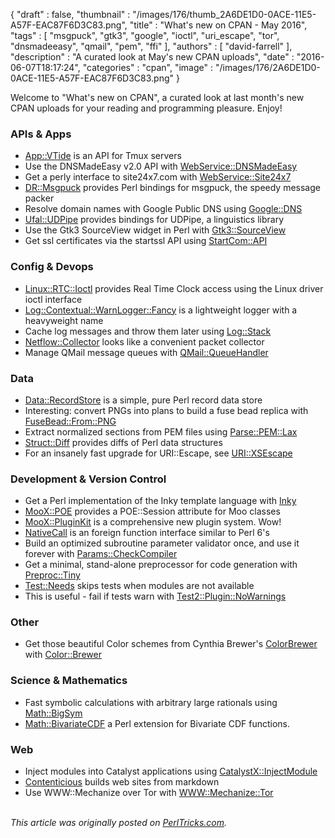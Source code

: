 {
   "draft" : false,
   "thumbnail" : "/images/176/thumb_2A6DE1D0-0ACE-11E5-A57F-EAC87F6D3C83.png",
   "title" : "What's new on CPAN - May 2016",
   "tags" : [
      "msgpuck",
      "gtk3",
      "google",
      "ioctl",
      "uri_escape",
      "tor",
      "dnsmadeeasy",
      "qmail",
      "pem",
      "ffi"
   ],
   "authors" : [
      "david-farrell"
   ],
   "description" : "A curated look at May's new CPAN uploads",
   "date" : "2016-06-07T18:17:24",
   "categories" : "cpan",
   "image" : "/images/176/2A6DE1D0-0ACE-11E5-A57F-EAC87F6D3C83.png"
}


Welcome to "What's new on CPAN", a curated look at last month's new CPAN uploads for your reading and programming pleasure. Enjoy!

### APIs & Apps
* [App::VTide](https://metacpan.org/pod/App::VTide) is an API for Tmux servers
* Use the DNSMadeEasy v2.0 API with [WebService::DNSMadeEasy](https://metacpan.org/pod/WebService::DNSMadeEasy)
* Get a perly interface to site24x7.com with [WebService::Site24x7](https://metacpan.org/pod/WebService::Site24x7)
* [DR::Msgpuck](https://metacpan.org/pod/DR::Msgpuck) provides Perl bindings for msgpuck, the speedy message packer
* Resolve domain names with Google Public DNS using [Google::DNS](https://metacpan.org/pod/Google::DNS)
* [Ufal::UDPipe](https://metacpan.org/pod/Ufal::UDPipe) provides bindings for UDPipe, a linguistics library
* Use the Gtk3 SourceView widget in Perl with [Gtk3::SourceView](https://metacpan.org/pod/Gtk3::SourceView)
* Get ssl certificates via the startssl API using [StartCom::API](https://metacpan.org/pod/StartCom::API)


### Config & Devops
* [Linux::RTC::Ioctl](https://metacpan.org/pod/Linux::RTC::Ioctl) provides Real Time Clock access using the Linux driver ioctl interface
* [Log::Contextual::WarnLogger::Fancy](https://metacpan.org/pod/Log::Contextual::WarnLogger::Fancy) is a lightweight logger with a heavyweight name
* Cache log messages and throw them later using [Log::Stack](https://metacpan.org/pod/Log::Stack)
* [Netflow::Collector](https://metacpan.org/pod/Netflow::Collector) looks like a convenient packet collector
* Manage QMail message queues with [QMail::QueueHandler](https://metacpan.org/pod/QMail::QueueHandler)


### Data
* [Data::RecordStore](https://metacpan.org/pod/Data::RecordStore) is a simple, pure Perl record data store
* Interesting: convert PNGs into plans to build a fuse bead replica with [FuseBead::From::PNG](https://metacpan.org/pod/FuseBead::From::PNG)
* Extract normalized sections from PEM files using [Parse::PEM::Lax](https://metacpan.org/pod/Parse::PEM::Lax)
* [Struct::Diff](https://metacpan.org/pod/Struct::Diff) provides diffs of Perl data structures
* For an insanely fast upgrade for URI::Escape, see [URI::XSEscape](https://metacpan.org/pod/URI::XSEscape)


### Development & Version Control
* Get a Perl implementation of the Inky template language with [Inky](https://metacpan.org/pod/Inky)
* [MooX::POE](https://metacpan.org/pod/MooX::POE) provides a POE::Session attribute for Moo classes
* [MooX::PluginKit](https://metacpan.org/pod/MooX::PluginKit) is a comprehensive new plugin system. Wow!
* [NativeCall](https://metacpan.org/pod/NativeCall) is an foreign function interface similar to Perl 6's
* Build an optimized subroutine parameter validator once, and use it forever with [Params::CheckCompiler](https://metacpan.org/pod/Params::CheckCompiler)
* Get a minimal, stand-alone preprocessor for code generation with [Preproc::Tiny](https://metacpan.org/pod/Preproc::Tiny)
* [Test::Needs](https://metacpan.org/pod/Test::Needs) skips tests when modules are not available
* This is useful - fail if tests warn with [Test2::Plugin::NoWarnings](https://metacpan.org/pod/Test2::Plugin::NoWarnings)


### Other
* Get those beautiful Color schemes from Cynthia Brewer's [ColorBrewer](http://colorbrewer2.org/) with [Color::Brewer](https://metacpan.org/pod/Color::Brewer)


### Science & Mathematics
* Fast symbolic calculations with arbitrary large rationals using [Math::BigSym](https://metacpan.org/pod/Math::BigSym)
* [Math::BivariateCDF](https://metacpan.org/pod/Math::BivariateCDF) a Perl extension for Bivariate CDF functions.


### Web
* Inject modules into Catalyst applications using [CatalystX::InjectModule](https://metacpan.org/pod/CatalystX::InjectModule)
* [Contenticious](https://metacpan.org/pod/Contenticious) builds web sites from markdown
* Use WWW::Mechanize over Tor with [WWW::Mechanize::Tor](https://metacpan.org/pod/WWW::Mechanize::Tor)

\
*This article was originally posted on [PerlTricks.com](http://perltricks.com).*
